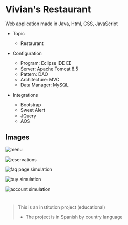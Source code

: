 # Vivian's Restaurant
Web application made in Java, Html, CSS, JavaScript

- Topic
  - Restaurant

- Configuration
  - Program: Eclipse IDE EE
  - Server: Apache Tomcat 8.5
  - Pattern: DAO
  - Architecture: MVC
  - Data Manager: MySQL

- Integrations
  - Bootstrap
  - Sweet Alert
  - JQuery
  - AOS

## Images

![menu](https://user-images.githubusercontent.com/68967448/125233605-8d6a4d00-e2a4-11eb-90f2-458096784ca1.png)

![reservations](https://user-images.githubusercontent.com/68967448/125233631-96f3b500-e2a4-11eb-86c9-dcf61efe4fdd.png)

![faq page simulation](https://user-images.githubusercontent.com/68967448/125233644-a1ae4a00-e2a4-11eb-8d40-f84edc0ceba4.png)

![buy simulation](https://user-images.githubusercontent.com/68967448/125233841-07023b00-e2a5-11eb-9627-173edc3acdbb.png)

![account simulation](https://user-images.githubusercontent.com/68967448/125233866-13869380-e2a5-11eb-9be7-24895f932745.png)


#
> This is an institution project (educational)
> - The project is in Spanish by country language

